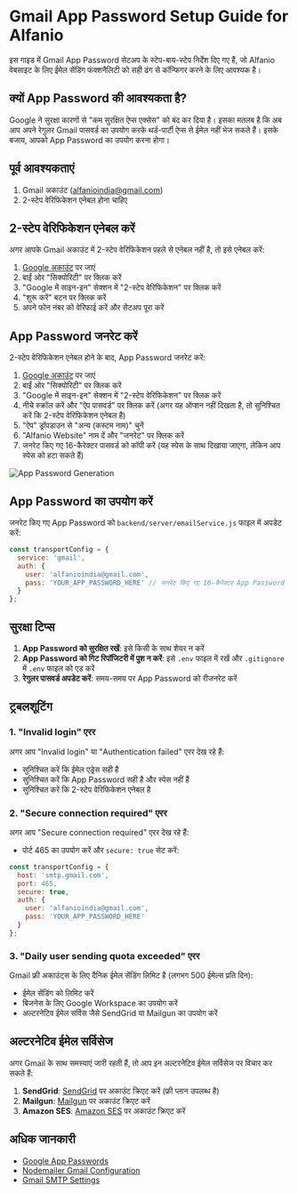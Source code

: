 # Gmail App Password Setup Guide for Alfanio

इस गाइड में Gmail App Password सेटअप के स्टेप-बाय-स्टेप निर्देश दिए गए हैं, जो Alfanio वेबसाइट के लिए ईमेल सेंडिंग फंक्शनैलिटी को सही ढंग से कॉन्फिगर करने के लिए आवश्यक है।

## क्यों App Password की आवश्यकता है?

Google ने सुरक्षा कारणों से "कम सुरक्षित ऐप्स एक्सेस" को बंद कर दिया है। इसका मतलब है कि अब आप अपने रेगुलर Gmail पासवर्ड का उपयोग करके थर्ड-पार्टी ऐप्स से ईमेल नहीं भेज सकते हैं। इसके बजाय, आपको App Password का उपयोग करना होगा।

## पूर्व आवश्यकताएं

1. Gmail अकाउंट (alfanioindia@gmail.com)
2. 2-स्टेप वेरिफिकेशन एनेबल होना चाहिए

## 2-स्टेप वेरिफिकेशन एनेबल करें

अगर आपके Gmail अकाउंट में 2-स्टेप वेरिफिकेशन पहले से एनेबल नहीं है, तो इसे एनेबल करें:

1. [Google अकाउंट](https://myaccount.google.com/) पर जाएं
2. बाईं ओर "सिक्योरिटी" पर क्लिक करें
3. "Google में साइन-इन" सेक्शन में "2-स्टेप वेरिफिकेशन" पर क्लिक करें
4. "शुरू करें" बटन पर क्लिक करें
5. अपने फोन नंबर को वेरिफाई करें और सेटअप पूरा करें

## App Password जनरेट करें

2-स्टेप वेरिफिकेशन एनेबल होने के बाद, App Password जनरेट करें:

1. [Google अकाउंट](https://myaccount.google.com/) पर जाएं
2. बाईं ओर "सिक्योरिटी" पर क्लिक करें
3. "Google में साइन-इन" सेक्शन में "2-स्टेप वेरिफिकेशन" पर क्लिक करें
4. नीचे स्क्रॉल करें और "ऐप पासवर्ड" पर क्लिक करें (अगर यह ऑप्शन नहीं दिखता है, तो सुनिश्चित करें कि 2-स्टेप वेरिफिकेशन एनेबल है)
5. "ऐप" ड्रॉपडाउन से "अन्य (कस्टम नाम)" चुनें
6. "Alfanio Website" नाम दें और "जनरेट" पर क्लिक करें
7. जनरेट किए गए 16-कैरेक्टर पासवर्ड को कॉपी करें (यह स्पेस के साथ दिखाया जाएगा, लेकिन आप स्पेस को हटा सकते हैं)

![App Password Generation](https://support.google.com/accounts/answer/185833?hl=en#zippy=%2Cwhy-you-may-need-an-app-password)

## App Password का उपयोग करें

जनरेट किए गए App Password को `backend/server/emailService.js` फाइल में अपडेट करें:

```javascript
const transportConfig = {
  service: 'gmail',
  auth: {
    user: 'alfanioindia@gmail.com',
    pass: 'YOUR_APP_PASSWORD_HERE' // जनरेट किए गए 16-कैरेक्टर App Password से रिप्लेस करें
  }
};
```

## सुरक्षा टिप्स

1. **App Password को सुरक्षित रखें**: इसे किसी के साथ शेयर न करें
2. **App Password को गिट रिपॉजिटरी में पुश न करें**: इसे `.env` फाइल में रखें और `.gitignore` में `.env` फाइल को एड करें
3. **रेगुलर पासवर्ड अपडेट करें**: समय-समय पर App Password को रीजनरेट करें

## ट्रबलशूटिंग

### 1. "Invalid login" एरर

अगर आप "Invalid login" या "Authentication failed" एरर देख रहे हैं:

- सुनिश्चित करें कि ईमेल एड्रेस सही है
- सुनिश्चित करें कि App Password सही है और स्पेस नहीं हैं
- सुनिश्चित करें कि 2-स्टेप वेरिफिकेशन एनेबल है

### 2. "Secure connection required" एरर

अगर आप "Secure connection required" एरर देख रहे हैं:

- पोर्ट 465 का उपयोग करें और `secure: true` सेट करें:

```javascript
const transportConfig = {
  host: 'smtp.gmail.com',
  port: 465,
  secure: true,
  auth: {
    user: 'alfanioindia@gmail.com',
    pass: 'YOUR_APP_PASSWORD_HERE'
  }
};
```

### 3. "Daily user sending quota exceeded" एरर

Gmail फ्री अकाउंट्स के लिए दैनिक ईमेल सेंडिंग लिमिट है (लगभग 500 ईमेल्स प्रति दिन):

- ईमेल सेंडिंग को लिमिट करें
- बिजनेस के लिए Google Workspace का उपयोग करें
- अल्टरनेटिव ईमेल सर्विस जैसे SendGrid या Mailgun का उपयोग करें

## अल्टरनेटिव ईमेल सर्विसेज

अगर Gmail के साथ समस्याएं जारी रहती हैं, तो आप इन अल्टरनेटिव ईमेल सर्विसेज पर विचार कर सकते हैं:

1. **SendGrid**: [SendGrid](https://sendgrid.com/) पर अकाउंट क्रिएट करें (फ्री प्लान उपलब्ध है)
2. **Mailgun**: [Mailgun](https://www.mailgun.com/) पर अकाउंट क्रिएट करें
3. **Amazon SES**: [Amazon SES](https://aws.amazon.com/ses/) पर अकाउंट क्रिएट करें

## अधिक जानकारी

- [Google App Passwords](https://support.google.com/accounts/answer/185833)
- [Nodemailer Gmail Configuration](https://nodemailer.com/usage/using-gmail/)
- [Gmail SMTP Settings](https://support.google.com/mail/answer/7126229)
